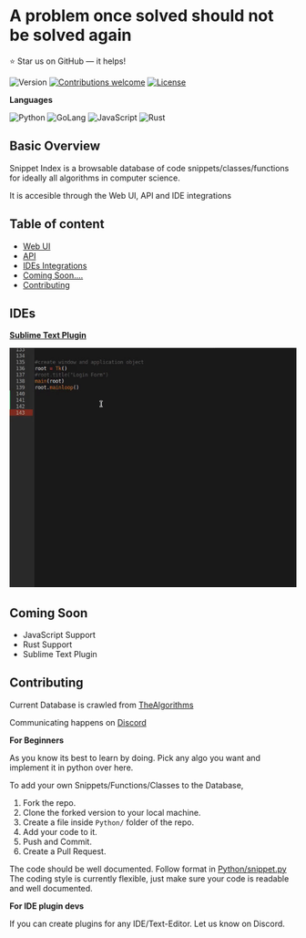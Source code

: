 A problem once solved should not be solved again
======================
:star: Star us on GitHub — it helps!

![Version](https://img.shields.io/badge/Version-1.0-grey.svg)
[![Contributions welcome](https://img.shields.io/badge/contributions-welcome-orange.svg)](https://github.com/omkarjc27/Snippet-Index/issues)
[![License](https://img.shields.io/badge/license-MIT-blue.svg)](https://opensource.org/licenses/MIT)

**Languages**

![Python](https://img.shields.io/badge/Python-Supported-brightgreen.svg)
![GoLang](https://img.shields.io/badge/GoLang-UnderConstruction-yellow.svg)
![JavaScript](https://img.shields.io/badge/JavaScript-UnderConstruction-yellow.svg)
![Rust](https://img.shields.io/badge/Rust-ComingSoon...-orange.svg)

## Basic Overview

Snippet Index is a browsable database of code snippets/classes/functions for ideally all algorithms in computer science. 

It is accesible through the Web UI, API and IDE integrations


## Table of content

- [Web UI](https://snip-index.herokuapp.com/)
- [API](/API_DOCS.md) 
- [IDEs Integrations](#ides)
- [Coming Soon....](#coming-soon)
- [Contributing](#contributing)

## IDEs

[**Sublime Text Plugin**](https://github.com/omkarjc27/sublime-snipet-index)

![Demo](demo.gif)

## Coming Soon
- JavaScript Support
- Rust Support
- Sublime Text Plugin

## Contributing

Current Database is crawled from [TheAlgorithms](https://github.com/TheAlgorithms/Python)

Communicating happens on [Discord](https://discord.gg/8m3d9Bn)

**For Beginners**

As you know its best to learn by doing.
Pick any algo you want and implement it in python over here.

To add your own Snippets/Functions/Classes to the Database,
1. Fork the repo.
2. Clone the forked version to your local machine.
3. Create a file inside ```Python/``` folder of the repo.
4. Add your code to it.
5. Push and Commit.
6. Create a Pull Request.

The code should be well documented. Follow format in [Python/snippet.py](https://github.com/omkarjc27/Snippet-Index/blob/master/Python/snippet.py)
The coding style is currently flexible,
just make sure your code is readable and well documented.


**For IDE plugin devs**

If you can create plugins for any IDE/Text-Editor.
Let us know on Discord.
